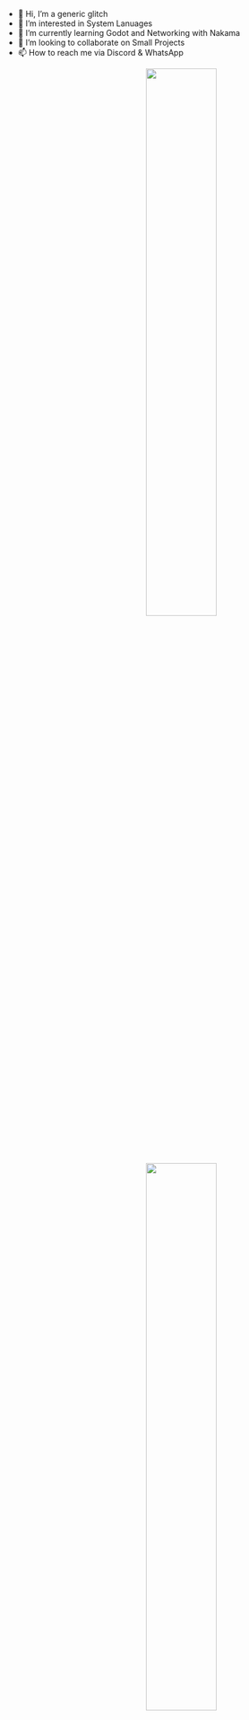 - 👋 Hi, I’m a generic glitch
- 👀 I’m interested in System Lanuages
- 🌱 I’m currently learning Godot and Networking with Nakama
- 💞️ I’m looking to collaborate on Small Projects
- 📫 How to reach me via Discord & WhatsApp

[<img align="right" width="50%" src="https://github-readme-stats-ouuan.vercel.app/api?username=generic-glitch&theme=dark&show_icons=true">](https://metrics.lecoq.io/ouuan#gh-dark-mode-only)
[<img align="right" width="50%" src="https://github-readme-stats-ouuan.vercel.app/api?username=generic-glitch&show_icons=true">](https://metrics.lecoq.io/ouuan#gh-light-mode-only)

